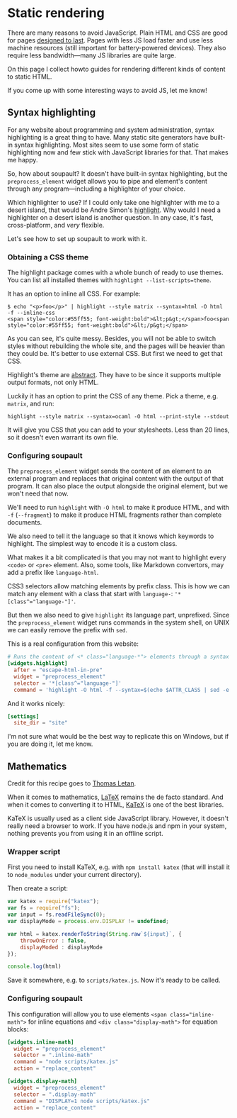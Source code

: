 # Static rendering

<div id="generated-toc"> </div>

There are many reasons to avoid JavaScript. 
Plain HTML and CSS are good for pages [designed to last](https://jeffhuang.com/designed_to_last/).
Pages with less JS load faster and use less machine resources (still important for battery-powered devices).
They also require less bandwidth—many JS libraries are quite large.

On this page I collect howto guides for rendering different kinds of content to static HTML.

If you come up with some interesting ways to avoid JS, let me know!

## Syntax highlighting

For any website about programming and system administration, syntax highlighting is a great thing to have.
Many static site generators have built-in syntax highlighting. Most sites seem to use some form of static
highlighting now and few stick with JavaScript libraries for that. That makes me happy.

So, how about soupault? It doesn't have built-in syntax highlighting, but the `preprocess_element` widget
allows you to pipe and element's content through any program—including a highlighter of your choice.

Which highlighter to use? If I could only take one highlighter with me to a desert island, that would be
Andre Simon's [highlight](http://www.andre-simon.de/doku/highlight/en/highlight.php).
Why would I need a highlighter on a desert island is another question. In any case, it's fast,
cross-platform, and _very_ flexible.

Let's see how to set up soupault to work with it.

### Obtaining a CSS theme

The highlight package comes with a whole bunch of ready to use themes.
You can list all installed themes with `highlight --list-scripts=theme`.

It has an option to inline all CSS. For example:

```
$ echo "<p>foo</p>" | highlight --style matrix --syntax=html -O html  -f --inline-css
<span style="color:#55ff55; font-weight:bold">&lt;p&gt;</span>foo<span style="color:#55ff55; font-weight:bold">&lt;/p&gt;</span>
```

As you can see, it's quite messy. Besides, you will not be able to switch styles without rebuilding the whole site,
and the pages will be heavier than they could be. It's better to use external CSS. But first we need to get that CSS.

Highlight's theme are [abstract](http://www.andre-simon.de/doku/highlight/en/highlight.php#ch3_4). They have to be since
it supports multiple output formats, not only HTML.

Luckily it has an option to print the CSS of any theme. Pick a theme, e.g. `matrix`, and run:

```
highlight --style matrix --syntax=ocaml -O html --print-style --stdout
```

It will give you CSS that you can add to your stylesheets. Less than 20 lines, so it doesn't even warrant its
own file.

### Configuring soupault

The `preprocess_element` widget sends the content of an element to an external program
and replaces that original content with the output of that program. It can also place
the output alongside the original element, but we won't need that now.

We'll need to run `highlight` with `-O html` to make it produce HTML, and with `-f`
(`--fragment`) to make it produce HTML fragments rather than complete documents.

We also need to tell it the language so that it knows which keywords to highlight.
The simplest way to encode it is a custom class.

What makes it a bit complicated is that you may not want to highlight every `<code>` or `<pre>` element.
Also, some tools, like Markdown convertors, may add a prefix like `language-html`.

CSS3 selectors allow matching elements by prefix class. This is how we can match any element
with a class that start with `language-`: `'*[class^="language-"]'`.

But then we also need to give `highlight` its language part, unprefixed.
Since the `preprocess_element` widget runs commands in the system shell,
on UNIX we can easily remove the prefix with `sed`.

This is a real configuration from this website:

```toml
# Runs the content of <* class="language-*"> elements through a syntax highlighter
[widgets.highlight]
  after = "escape-html-in-pre"
  widget = "preprocess_element"
  selector = '*[class^="language-"]'
  command = 'highlight -O html -f --syntax=$(echo $ATTR_CLASS | sed -e "s/language-//")'
```

And it works nicely:

```toml
[settings]
  site_dir = "site"
```

I'm not sure what would be the best way to replicate this on Windows, but if you are doing it, let me know.

## Mathematics

Credit for this recipe goes to [Thomas Letan](https://soap.coffee/~lthms/cleopatra/soupault.html#org97bbcd3).

When it comes to mathematics, [LaTeX](https://www.latex-project.org) remains the de facto standard.
And when it comes to converting it to HTML, [KaTeX](https://katex.org) is one of the best libraries.

KaTeX is usually used as a client side JavaScript library. However, it doesn't really need
a browser to work. If you have node.js and npm in your system, nothing prevents you from using it in an offline script.

### Wrapper script

First you need to install KaTeX, e.g. with `npm install katex` (that will install it to `node_modules` under your current directory).

Then create a script:

```js
var katex = require("katex");
var fs = require("fs");
var input = fs.readFileSync(0);
var displayMode = process.env.DISPLAY != undefined;

var html = katex.renderToString(String.raw`${input}`, {
    throwOnError : false,
    displayModed : displayMode
});

console.log(html)
```

Save it somewhere, e.g. to `scripts/katex.js`. Now it's ready to be called.

### Configuring soupault

This configuration will allow you to use elements `<span class="inline-math">` for inline equations
and `<div class="display-math">` for equation blocks:

```toml
[widgets.inline-math]
  widget = "preprocess_element"
  selector = ".inline-math"
  command = "node scripts/katex.js"
  action = "replace_content"

[widgets.display-math]
  widget = "preprocess_element"
  selector = ".display-math"
  command = "DISPLAY=1 node scripts/katex.js"
  action = "replace_content"
```

